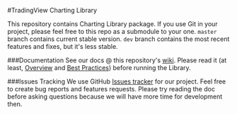 #TradingView Charting Library


This repository contains Charting Library package. If you use Git in your project, please feel free to this repo as a submodule to your one. `master` branch contains current stable version. `dev` branch contains the most recent features and fixes, but it's less stable.

###Documentation
See our docs @ this repository's [wiki](https://github.com/tradingview/charting_library/wiki). Please read it (at least, [Overview](https://github.com/tradingview/charting_library/wiki) and [Best Practices](https://github.com/tradingview/charting_library/wiki/Best-practices)) before running the Library.

###Issues Tracking
We use GitHub [Issues tracker](https://github.com/tradingview/charting_library/issues) for our project. Feel free to create bug reports and features requests. Please try reading the doc before asking questions because we will have more time for development then. 
